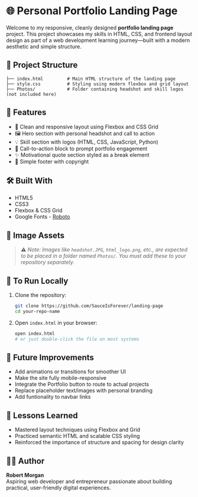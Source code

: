 # 🌐 Personal Portfolio Landing Page

Welcome to my responsive, cleanly designed **portfolio landing page** project. This project showcases my skills in HTML, CSS, and frontend layout design as part of a web development learning journey—built with a modern aesthetic and simple structure.

## 📁 Project Structure

```
├── index.html         # Main HTML structure of the landing page
├── style.css          # Styling using modern flexbox and grid layout
├── Photos/            # Folder containing headshot and skill logos (not included here)
```

## 🎨 Features

- 📌 Clean and responsive layout using Flexbox and CSS Grid  
- 🖼️ Hero section with personal headshot and call to action  
- 💡 Skill section with logos (HTML, CSS, JavaScript, Python)  
- 📢 Call-to-action block to prompt portfolio engagement  
- ✨ Motivational quote section styled as a break element  
- 👣 Simple footer with copyright

## 🛠️ Built With

- HTML5  
- CSS3  
- Flexbox & CSS Grid  
- Google Fonts - [Roboto](https://fonts.google.com/specimen/Roboto)

## 📸 Image Assets

> ⚠️ *Note: Images like `headshot.JPG`, `html_logo.png`, etc., are expected to be placed in a folder named `Photos/`. You must add these to your repository separately.*

## 📌 To Run Locally

1. Clone the repository:
   ```bash
   git clone https://github.com/SauceIsForever/landing-page
   cd your-repo-name
   ```

2. Open `index.html` in your browser:
   ```bash
   open index.html
   # or just double-click the file on most systems
   ```

## 📅 Future Improvements

- Add animations or transitions for smoother UI
- Make the site fully mobile-responsive
- Integrate the Portfolio button to route to actual projects
- Replace placeholder text/images with personal branding
- Add funtionality to navbar links

## 🧠 Lessons Learned

- Mastered layout techniques using Flexbox and Grid  
- Practiced semantic HTML and scalable CSS styling  
- Reinforced the importance of structure and spacing for design clarity

## 🧑‍💻 Author

**Robert Morgan**  
Aspiring web developer and entrepreneur passionate about building practical, user-friendly digital experiences.
